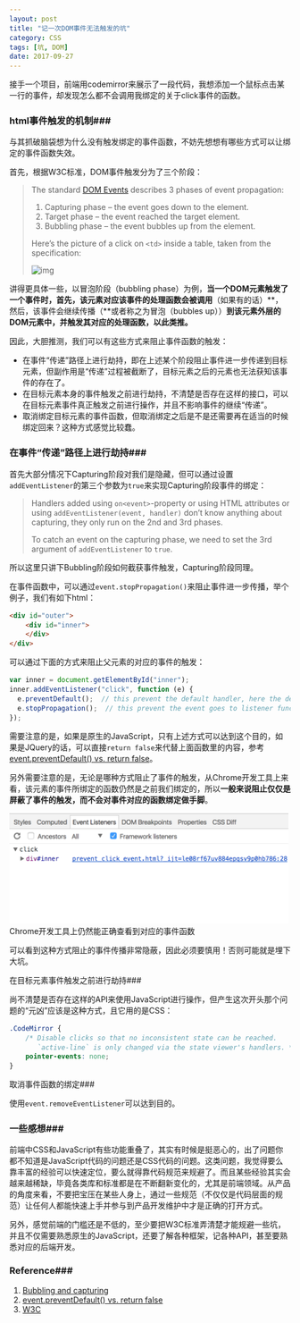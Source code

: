 ```yaml
---
layout: post
title: "记一次DOM事件无法触发的坑"
category: CSS
tags: [坑, DOM]
date: 2017-09-27
---
```


接手一个项目，前端用codemirror来展示了一段代码，我想添加一个鼠标点击某一行的事件，却发现怎么都不会调用我绑定的关于click事件的函数。

### html事件触发的机制###

与其抓破脑袋想为什么没有触发绑定的事件函数，不妨先想想有哪些方式可以让绑定的事件函数失效。

首先，根据W3C标准，DOM事件触发分为了三个阶段：

> The standard [DOM Events](http://www.w3.org/TR/DOM-Level-3-Events/) describes 3 phases of event propagation:
>
> 1. Capturing phase – the event goes down to the element.
> 2. Target phase – the event reached the target element.
> 3. Bubbling phase – the event bubbles up from the element.
>
> Here’s the picture of a click on `<td>` inside a table, taken from the specification:
>
> ![img](https://javascript.info/article/bubbling-and-capturing/eventflow@2x.png)

讲得更具体一些，以冒泡阶段（bubbling phase）为例，**当一个DOM元素触发了一个事件时，首先，该元素对应该事件的处理函数会被调用**（如果有的话）**，然后，该事件会继续传播（**或者称之为冒泡（bubbles up））**到该元素外层的DOM元素中，并触发其对应的处理函数，以此类推。**

因此，大胆推测，我们可以有这些方式来阻止事件函数的触发：

- 在事件“传递”路径上进行劫持，即在上述某个阶段阻止事件进一步传递到目标元素，但副作用是“传递”过程被截断了，目标元素之后的元素也无法获知该事件的存在了。
- 在目标元素本身的事件触发之前进行劫持，不清楚是否存在这样的接口，可以在目标元素事件真正触发之前进行操作，并且不影响事件的继续“传递”。
- 取消绑定目标元素的事件函数，但取消绑定之后是不是还需要再在适当的时候绑定回来？这种方式感觉比较蠢。

<!--break-->

### 在事件“传递”路径上进行劫持###

首先大部分情况下Capturing阶段对我们是隐藏，但可以通过设置`addEventListener`的第三个参数为`true`来实现Capturing阶段事件的绑定：

> Handlers added using `on<event>`-property or using HTML attributes or using `addEventListener(event, handler)` don’t know anything about capturing, they only run on the 2nd and 3rd phases.
>
> To catch an event on the capturing phase, we need to set the 3rd argument of `addEventListener` to `true`.

所以这里只讲下Bubbling阶段如何截获事件触发，Capturing阶段同理。

在事件函数中，可以通过`event.stopPropagation()`来阻止事件进一步传播，举个例子，我们有如下html：

```html
<div id="outer">
    <div id="inner">
    </div>
</div>
```

可以通过下面的方式来阻止父元素的对应的事件的触发：

```javascript
var inner = document.getElementById("inner");    
inner.addEventListener("click", function (e) {
  e.preventDefault();  // this prevent the default handler, here the default handler does nothing at all
  e.stopPropagation();  // this prevent the event goes to listener functions of outer DOM elements
});
```

需要注意的是，如果是原生的JavaScript，只有上述方式可以达到这个目的，如果是JQuery的话，可以直接`return false`来代替上面函数里的内容，参考[event.preventDefault() vs. return false](https://stackoverflow.com/questions/1357118/event-preventdefault-vs-return-false)。

另外需要注意的是，无论是哪种方式阻止了事件的触发，从Chrome开发工具上来看，该元素的事件所绑定的函数仍然是之前我们绑定的，所以**一般来说阻止仅仅是屏蔽了事件的触发，而不会对事件对应的函数绑定做手脚**。

<img title="chrome dev tool" src="/images/2017-09-25-记一次html事件无法触发的坑.png" width="500" />
<span class="caption">Chrome开发工具上仍然能正确查看到对应的事件函数</span>

可以看到这种方式阻止的事件传播非常隐蔽，因此必须要慎用！否则可能就是埋下大坑。

在目标元素事件触发之前进行劫持###

尚不清楚是否存在这样的API来使用JavaScript进行操作，但产生这次开头那个问题的“元凶”应该是这种方式，且它用的是CSS：

```css
.CodeMirror {
    /* Disable clicks so that no inconsistent state can be reached.
       `active-line` is only changed via the state viewer's handlers. */
    pointer-events: none;
}
```

取消事件函数的绑定###

使用`event.removeEventListener`可以达到目的。

### 一些感想###

前端中CSS和JavaScript有些功能重叠了，其实有时候是挺恶心的，出了问题你都不知道是JavaScript代码的问题还是CSS代码的问题。这类问题，我觉得要么靠丰富的经验可以快速定位，要么就得靠代码规范来规避了。而且某些经验其实会越来越稀缺，毕竟各类库和标准都是在不断翻新变化的，尤其是前端领域。从产品的角度来看，不要把宝压在某些人身上，通过一些规范（不仅仅是代码层面的规范）让任何人都能快速上手并参与到产品开发维护中才是正确的打开方式。

另外，感觉前端的门槛还是不低的，至少要把W3C标准弄清楚才能规避一些坑，并且不仅需要熟悉原生的JavaScript，还要了解各种框架，记各种API，甚至要熟悉对应的后端开发。

### Reference###

1. [Bubbling and capturing](https://javascript.info/bubbling-and-capturing)
2. [event.preventDefault() vs. return false](https://stackoverflow.com/questions/1357118/event-preventdefault-vs-return-false)
3. [W3C](https://www.w3.org/TR/DOM-Level-3-Events/)